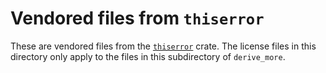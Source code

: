 # Vendored files from `thiserror`

These are vendored files from the [`thiserror`] crate. The license files in this
directory only apply to the files in this subdirectory of `derive_more`.

[`thiserror`]: https://github.com/dtolnay/thiserror/blob/2.0.3
